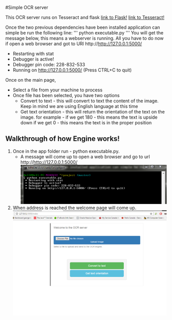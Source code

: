 #Simple OCR server

This OCR server runs on Tesseract and flask
[link to Flask!](http://flask.pocoo.org/)
[link to Tesseract!](https://github.com/tesseract-ocr/tesseract)


Once the two previous dependencies have been installed application can simple be run the following line:
'''
 python executable.py
'''
 You will get the message below, this means a webserver is running. All you have to do now if open a web browser and got to
 URl http://http://127.0.0.1:5000/

* Restarting with stat
* Debugger is active!
* Debugger pin code: 228-832-533
* Running on http://127.0.0.1:5000/ (Press CTRL+C to quit)


Once on the main page,
* Select a file from your machine to process
* Once file has been selected, you have two options
	* Convert to text - this will convert to text the content of the image. Keep in mind we are using English language at this time
	* Get text orientation - this will return the orientation of the text on the image.
		for example - if we get 180 - this means the text is upside down
					  if we get 0   - this means the text is in the proper position

## Walkthrough of how Engine works!

1. Once in the app folder run - python executable.py.
	* A message will come up to open a web browser and go to url http://http://127.0.0.1:5000/
	  ![Welcome Message](https://github.com/ralle123/ocr/blob/master/images/Capture1.PNG)
2. When address is reached the welcome page will come up.
		![Welcome Page](https://github.com/ralle123/ocr/blob/master/images/Capture2.PNG)